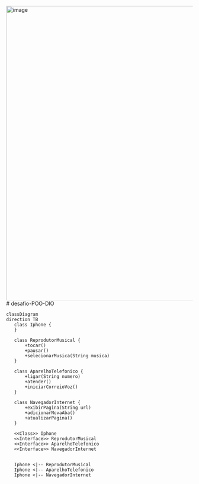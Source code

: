 <img width="1842" height="795" alt="image" src="https://github.com/user-attachments/assets/8bf98bb7-7c7b-4f64-bee6-d2734155b0cc" /># desafio-POO-DIO

 ```mermaid
classDiagram
direction TB
    class Iphone {
    }

    class ReprodutorMusical {
	    +tocar()
	    +pausar()
	    +selecionarMusica(String musica)
    }

    class AparelhoTelefonico {
	    +ligar(String numero)
	    +atender()
	    +iniciarCorreioVoz()
    }

    class NavegadorInternet {
	    +exibirPagina(String url)
	    +adicionarNovaAba()
	    +atualizarPagina()
    }

	<<Class>> Iphone
	<<Interface>> ReprodutorMusical
	<<Interface>> AparelhoTelefonico
	<<Interface>> NavegadorInternet

	
    Iphone <|-- ReprodutorMusical
    Iphone <|-- AparelhoTelefonico
    Iphone <|-- NavegadorInternet
